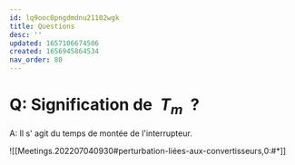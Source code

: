 ```yaml
---
id: lq9ooc0pngdmdnu21102wgk
title: Questions
desc: ''
updated: 1657106674506
created: 1656945864534
nav_order: 80
---
```


# Q: Signification de $\;T_m\;$ ?

A: Il s' agit du temps de montée de l'interrupteur.

![[Meetings.202207040930#perturbation-liées-aux-convertisseurs,0:#*]]
